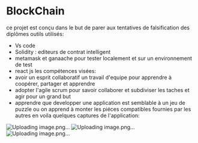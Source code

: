 # BlockChain
ce projet est conçu dans le but de parer aux tentatives de falsification des diplômes
outils utilisés:
 - Vs code
 - Solidity : editeurs de contrat intelligent
 - metamask et ganaache pour tester localement et sur un environnement de test
 - react js
les compétences visées:
  - avoir un esprit collaboratif un travail d'equipe pour apprendre à coopérer, partager et apprendre
  - adopter l'agile scrum pour savoir collaborer et subdiviser les taches et agir pour un grand but
  - apprendre que developper une application est semblable à un jeu de puzzle ou on apprend à monter les piéces compatibles fournies par les autres
en voila quelques captures de l'application:

![Uploading image.png…]()
![Uploading image.png…]()
![Uploading image.png…]()



